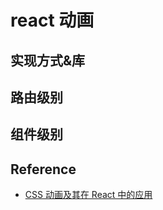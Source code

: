 # react 动画

## 实现方式&库

## 路由级别

## 组件级别


## Reference

- [CSS 动画及其在 React 中的应用](https://zhuanlan.zhihu.com/p/26128381)

